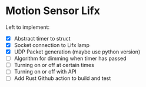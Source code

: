# Motion Sensor Lifx

Left to implement:

- [x] Abstract timer to struct
- [x] Socket connection to Lifx lamp
- [x] UDP Packet generation (maybe use python version)
- [ ] Algorithm for dimming when timer has passed
- [ ] Turning on or off at certain times
- [ ] Turning on or off with API
- [ ] Add Rust Github action to build and test
